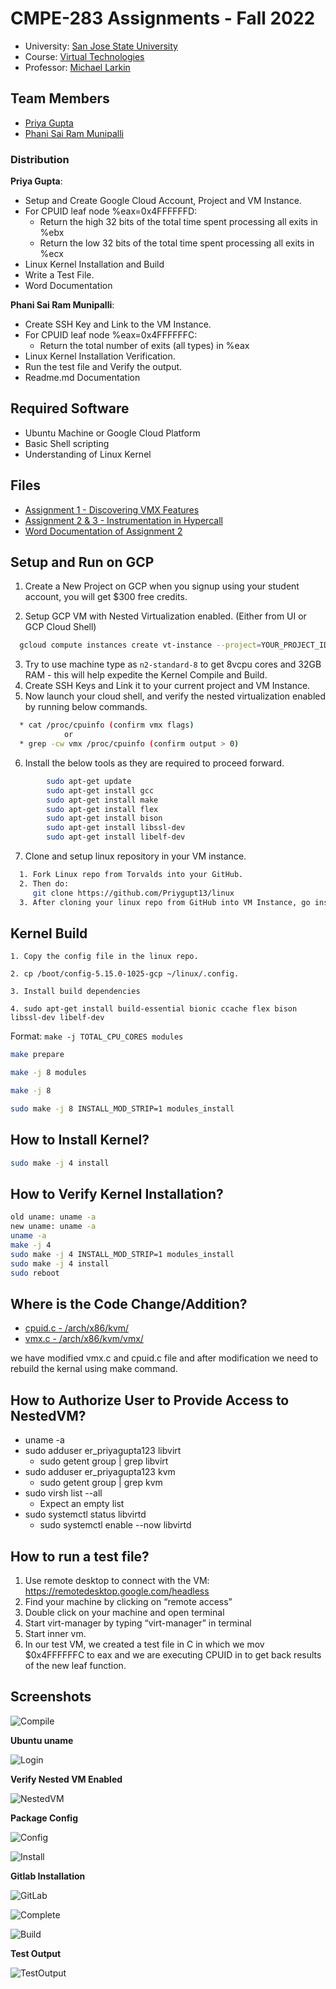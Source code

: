 
CMPE-283 Assignments - Fall 2022
==================================================


*	University: [San Jose State University](http://www.sjsu.edu/)
*   Course: [Virtual Technologies](https://catalog.sjsu.edu/preview_course_nopop.php?catoid=12&coid=58409)
*	Professor: [Michael Larkin](mailto:michael.larkin@sjsu.edu)
## Team Members

*   [Priya Gupta](https://github.com/priyagupta)
*   [Phani Sai Ram Munipalli](https://www.linkedin.com/in/iamphanisairam/)

### Distribution
**Priya Gupta**: 
*   Setup and Create Google Cloud Account, Project and VM Instance.
*   For CPUID leaf node %eax=0x4FFFFFFD:
    *   Return the high 32 bits of the total time spent processing all exits in %ebx
    *   Return the low 32 bits of the total time spent processing all exits in %ecx
*   Linux Kernel Installation and Build 
*   Write a Test File.
*   Word Documentation

**Phani Sai Ram Munipalli**: 
*   Create SSH Key and Link to the VM Instance.
*   For CPUID leaf node %eax=0x4FFFFFFC:
    *   Return the total number of exits (all types) in %eax
*   Linux Kernel Installation Verification.
*   Run the test file and Verify the output.
*   Readme.md Documentation


## Required Software
*   Ubuntu Machine or Google Cloud Platform
*   Basic Shell scripting
*   Understanding of Linux Kernel

## Files
*   [Assignment 1 - Discovering VMX Features](https://github.com/Priygupt13/CMPE283_VirtualizationAssignments)
*   [Assignment 2 & 3 - Instrumentation in Hypercall](https://github.com/phanisaimunipalli/cmpe283-vt/blob/main/283_Assignment2-3_Fall2022.pdf)
*   [Word Documentation of Assignment 2](/vtassignment2_fall2022.pdf)





## Setup and Run on GCP


1. Create a New Project on GCP when you signup using your student account, you will get $300 free credits.

2. Setup GCP VM with Nested Virtualization enabled. (Either from UI or GCP Cloud Shell)

```bash
  gcloud compute instances create vt-instance --project=YOUR_PROJECT_ID --zone=us-west2-a --machine-type=n2-standard-8 --network-interface=network-tier=PREMIUM --maintenance-policy=MIGRATE --provisioning-model=STANDARD --service-account=240577316264-compute@developer.gserviceaccount.com --scopes=https://www.googleapis.com/auth/devstorage.read_only,https://www.googleapis.com/auth/logging.write,https://www.googleapis.com/auth/monitoring.write,https://www.googleapis.com/auth/servicecontrol,https://www.googleapis.com/auth/service.management.readonly,https://www.googleapis.com/auth/trace.append --tags=http-server,https-server --create-disk=auto-delete=yes,boot=yes,device-name=instance-1,image=projects/ubuntu-os-cloud/global/images/ubuntu-2204-jammy-v20221018,mode=rw,size=150,type=projects/cmpe-283-370620/zones/us-west2-a/diskTypes/pd-ssd --no-shielded-secure-boot --shielded-vtpm --shielded-integrity-monitoring --reservation-affinity=any --enable-nested-virtualization --min-cpu-platform="Intel Cascade Lake"
```

3. Try to use machine type as ``n2-standard-8`` to get 8vcpu cores and 32GB RAM - this will help expedite the Kernel Compile and Build.
4. Create SSH Keys and Link it to your current project and VM Instance.
5. Now launch your cloud shell, and verify the nested virtualization enabled by running below commands.

```bash
  * cat /proc/cpuinfo (confirm vmx flags)
            or
  * grep -cw vmx /proc/cpuinfo (confirm output > 0)
```

6. Install the below tools as they are required to proceed forward.

```bash
        sudo apt-get update
        sudo apt-get install gcc
        sudo apt-get install make
        sudo apt-get install flex
        sudo apt-get install bison
        sudo apt-get install libssl-dev
        sudo apt-get install libelf-dev
```

7. Clone and setup linux repository in your VM instance.

```bash
  1. Fork Linux repo from Torvalds into your GitHub.
  2. Then do: 
     git clone https://github.com/Priygupt13/linux
  3. After cloning your linux repo from GitHub into VM Instance, go inside and ensure all files are okay.
```

## Kernel Build

``1. Copy the config file in the linux repo.``

``2. cp /boot/config-5.15.0-1025-gcp ~/linux/.config.``

``3. Install build dependencies``

``4. sudo apt-get install build-essential bionic ccache flex bison libssl-dev libelf-dev``

Format: 
``make -j TOTAL_CPU_CORES modules ``

```bash
make prepare

make -j 8 modules

make -j 8

sudo make -j 8 INSTALL_MOD_STRIP=1 modules_install
```

##  How to Install Kernel?
```bash
sudo make -j 4 install
```

##  How to Verify Kernel Installation?
```bash
old uname: uname -a
new uname: uname -a
uname -a
make -j 4
sudo make -j 4 INSTALL_MOD_STRIP=1 modules_install
sudo make -j 4 install
sudo reboot 
```
##  Where is the Code Change/Addition?

*   [cpuid.c - /arch/x86/kvm/](https://github.com/Priygupt13/linux/blob/master/arch/x86/kvm/cpuid.c)
*   [vmx.c - /arch/x86/kvm/vmx/](https://github.com/Priygupt13/linux/blob/master/arch/x86/kvm/vmx/vmx.c)


we have modified vmx.c and cpuid.c file and after modification we need to rebuild the kernal using make command.

##  How to Authorize User to Provide Access to NestedVM?
*   uname -a
*   sudo adduser er_priyagupta123 libvirt
    *   sudo getent group | grep libvirt
*   sudo adduser er_priyagupta123 kvm
    *   sudo getent group | grep kvm
*   sudo virsh list --all
    *   Expect an empty list
*   sudo systemctl status libvirtd
    *   sudo systemctl enable --now libvirtd

##  How to run a test file?
1. Use remote desktop to connect with the VM:
    https://remotedesktop.google.com/headless
2. Find your machine by clicking on “remote access”
3. Double click on your machine and open terminal
4. Start virt-manager by typing “virt-manager” in terminal
5. Start inner vm.
6. In our test VM, we created a test file in C in which we mov $0x4FFFFFFC to eax and we are executing CPUID in to get back results of the new leaf function.
   
## Screenshots

![Compile](https://raw.githubusercontent.com/phanisaimunipalli/cmpe283-vt/main/screenshots/compile_kernel.jpeg)

**Ubuntu uname** 

![Login](https://raw.githubusercontent.com/phanisaimunipalli/cmpe283-vt/main/screenshots/uname_ubntu.jpeg)


**Verify Nested VM Enabled** 

![NestedVM](https://raw.githubusercontent.com/phanisaimunipalli/cmpe283-vt/main/screenshots/verify_nestedvm.jpeg)

**Package Config** 

![Config](https://raw.githubusercontent.com/phanisaimunipalli/cmpe283-vt/main/screenshots/kernel_upgrade.jpeg)

![Install](https://raw.githubusercontent.com/phanisaimunipalli/cmpe283-vt/main/screenshots/install_kernel.jpeg)

**Gitlab Installation** 

![GitLab](https://raw.githubusercontent.com/phanisaimunipalli/cmpe283-vt/main/screenshots/install_gitlab.jpeg)


![Complete](https://raw.githubusercontent.com/phanisaimunipalli/cmpe283-vt/main/screenshots/install_complete.jpeg)



![Build](https://raw.githubusercontent.com/phanisaimunipalli/cmpe283-vt/main/screenshots/build_kernel.jpeg)


**Test Output** 

![TestOutput](https://raw.githubusercontent.com/phanisaimunipalli/cmpe283-vt/main/screenshots/test_output.jpeg)

